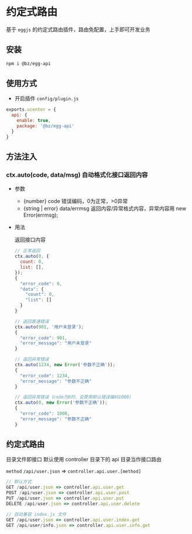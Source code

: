 # 约定式路由

基于 `eggjs` 的约定式路由插件，路由免配置，上手即可开发业务

## 安装

```bash
npm i @bz/egg-api
```

## 使用方式

+ 开启插件 `config/plugin.js`
```js
exports.ucenter = {
  api: {
    enable: true,
    package: '@bz/egg-api'
  }
}
```

## 方法注入

### ctx.auto(code, data/msg) 自动格式化接口返回内容

+ 参数
  + {number} code 错误编码，0为正常，>0异常
  + {string | error} data/errmsg 返回内容/异常格式内容，异常内容用 new Error(errmsg);

+ 用法

  返回接口内容
  ```js
  // 正常返回
  ctx.auto(0, {
    count: 0,
    list: [],
  });
  {
    "error_code": 0,
    "data": {
      "count": 0,
      "list": []
    }
  }

  // 返回普通错误
  ctx.auto(901, '用户未登录');
  {
    "error_code": 901,
    "error_message": "用户未登录"
  }

  // 返回异常错误
  ctx.auto(1234, new Error('参数不正确'));
  {
    "error_code": 1234,
    "error_message": "参数不正确"
  }

  // 返回异常错误（code为0时，会使用默认错误编码1000）
  ctx.auto(0, new Error('参数不正确'));
  {
    "error_code": 1000,
    "error_message": "参数不正确"
  }
  ```

## 约定式路由

目录文件即接口
默认使用 controller 目录下的 api 目录当作接口路由

`method` `/api/user.json` => `controller.api.user.[method]`

```js
// 默认方式
GET /api/user.json => controller.api.user.get
POST /api/user.json => controller.api.user.post
PUT /api/user.json => controller.api.user.put
DELETE /api/user.json => controller.api.user.delete

// 自动兼容 index.js 文件
GET /api/user.json => controller.api.user.index.get
GET /api/user/info.json => controller.api.user.info.get
```